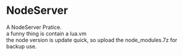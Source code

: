 # NodeServer
A NodeServer Pratice.
<br/>
a funny thing is contain a lua.vm
<br/>
the node version is update quick, so upload the node_modules.7z for backup use.